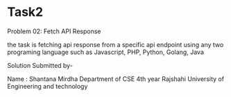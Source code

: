 # Task2

Problem 02: Fetch API Response

the task is fetching api response from a specific api endpoint using any two programing
language such as Javascript, PHP, Python, Golang, Java

Solution Submitted by-

Name : Shantana Mirdha Department of CSE 4th year Rajshahi University of Engineering and technology

